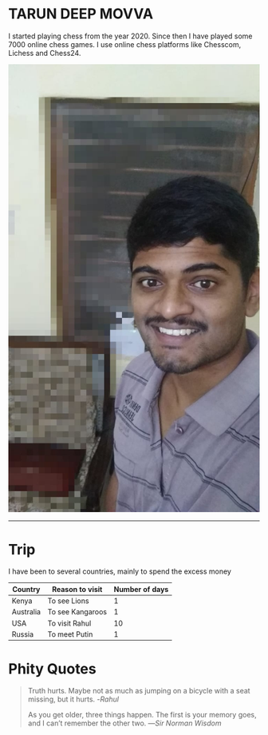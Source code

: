 # TARUN DEEP MOVVA
I started playing chess from the year 2020. Since then I have played some 7000 online chess games. I use online chess platforms like Chesscom, Lichess and Chess24.

![Aboutme](/tdm_sp.jpeg)

---

# Trip
I have been to several countries, mainly to spend the excess money

|  **Country**  |  **Reason to visit**  |  **Number of days**  |
|---------------|-----------------------|----------------------|
|  Kenya        |  To see Lions         |         1            |
|  Australia    |  To see Kangaroos     |         1            |
|  USA          |  To visit Rahul       |        10            |
|  Russia       |  To meet Putin        |         1            |

# Phity Quotes

> Truth hurts. Maybe not as much as jumping on a bicycle with a seat missing, but it hurts. -_Rahul_
> 
> As you get older, three things happen. The first is your memory goes, and I can’t remember the other two. —_Sir Norman Wisdom_